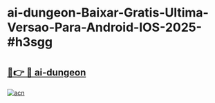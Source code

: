 # ai-dungeon-Baixar-Gratis-Ultima-Versao-Para-Android-IOS-2025-#h3sgg

# <h2><a href="https://ainizakaria.my?title=ai-dungeon&ref=24M">🔗👉 🔴 ai-dungeon</a></h2>

[![acn](https://github.com/user-attachments/assets/0f9c940e-d8b0-45ae-aac7-cd30a18b3e1c)](https://ainizakaria.my?title=ai-dungeon&ref=24M)

